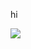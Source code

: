 hi

<picture>
  <source
    srcset="https://github-readme-stats.vercel.app/api?username=Alangopro&show_icons=true&theme=dark&locale=pl"
    media="(prefers-color-scheme: dark)"
  />
  <img src="https://github-readme-stats.vercel.app/api?username=Alangopro&show_icons=true&locale=pl" />
</picture>
